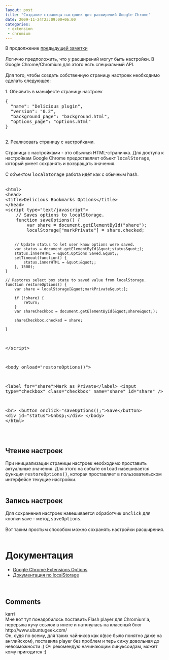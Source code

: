 ```yaml
---
layout: post
title: "Создание страницы настроек для расширений Google Chrome"
date: 2009-11-24T23:09:00+06:00
categories:
 - extension
 - chromium
---
```


<div class='post'>
В продолжение <a href="http://atamanenko.blogspot.com/2009/11/delicious-bookmarks-google.html">предыдущей заметки</a><br />
<br />
Логично предположить, что у расширений могут быть настройки. В Google Chrome/Chromium для этого есть специальный API.<br />
<br />
Для того, чтобы создать собственную страницу настроек необходимо сделать следующее:<br />
<br />
1. Объявить в манифесте страницу настроек<br />
<pre class="brush:js; highlight: [5]">{
  "name": "Delicious plugin", 
  "version": "0.2", 
  "background_page": "background.html", 
  "options_page": "options.html"
}
</pre><br />
2. Реализовать страницу с настройками.<br />
<br />
Страница с настройками - это обычная HTML-страничка. Для доступа к настройкам Google Chrome предоставляет объект <tt>localStorage</tt>, который умеет сохранять и возвращать значения.<br />
<br />
С объектом <tt>localStorage</tt> работа идёт как с обычным hash. <br />
<br />
<pre class="brush:js; html-script: true; highlight:[09, 21, 20, 33, 41]">&lt;html&gt;
&lt;head&gt;
&lt;title&gt;Delicious Bookmarks Options&lt;/title&gt;
&lt;/head&gt;
&lt;script type=&quot;text/javascript&quot;&gt;
    // Saves options to localStorage.
    function saveOptions() {
        var share = document.getElementById(&quot;share&quot;);
        localStorage[&quot;markPrivate&quot;] = share.checked;

        // Update status to let user know options were saved.
        var status = document.getElementById(&quot;status&quot;);
        status.innerHTML = &quot;Options Saved.&quot;;
        setTimeout(function() {
            status.innerHTML = &quot;&quot;;
        }, 1500);
    }

    // Restores select box state to saved value from localStorage.
    function restoreOptions() {
        var share = localStorage[&quot;markPrivate&quot;];

        if (!share) {
            return;
        }
        var shareCheckbox = document.getElementById(&quot;share&quot;);

        shareCheckbox.checked = share;
        
    }
&lt;/script&gt;

&lt;body onload=&quot;restoreOptions()&quot;&gt;

&lt;label for=&quot;share&quot;&gt;Mark as Private&lt;/label&gt;
&lt;input type=&quot;checkbox&quot; class=&quot;checkbox&quot; name=&quot;share&quot; id=&quot;share&quot; /&gt;


&lt;br&gt;
&lt;button onclick=&quot;saveOptions();&quot;&gt;Save&lt;/button&gt;
&lt;div id=&quot;status&quot;&gt;&amp;nbsp;&lt;/div&gt;
&lt;/body&gt;
&lt;/html&gt;
</pre><br />
<h2>Чтение настроек</h2>При инициализации страницы настроек необходимо проставить актуальные значения. Для этого на событе <tt>onload</tt> навешивается функция <tt>restoreOptions()</tt>, которая проставляет в пользовательском интерфейсе текущие настройки. <br />
<br />
<h2>Запись настроек</h2>Для сохранения настроек навешивается обработчик <tt>onclick</tt> для кнопки save - метод <tt>saveOptions</tt>.<br />
<br />
Вот таким простым способом можно сохранять настройки расширения. <br />
<br />
<h1>Документация</h1><ul><li><a href="http://code.google.com/chrome/extensions/options.html">Google Chrome Extensions Options</a><br />
<li><a href="http://www.w3.org/TR/2009/WD-webstorage-20091029/#the-localstorage-attribute">Документация по localStorage</a></li><br />
<br />
</ul></div>
<h2>Comments</h2>
<div class='comments'>
<div class='comment'>
<div class='author'>karri</div>
<div class='content'>
Мне вот тут понадобилось поставить Flash player для Chromium&#39;a, перерыла кучу ссылок в инете и наткнулась на классный блог http://www.ubuntugeek.com/<br />Он, судя по всему, для таких чайников как я(все было понятно даже на английском), поставила player без проблем и терь сижу довольная до невозможности :) Оч рекомендую начинающим линуксоидам, может кому пригодится :)</div>
</div>
</div>
